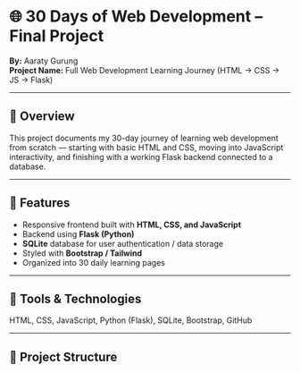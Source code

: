 # 🌐 30 Days of Web Development – Final Project

**By:** Aaraty Gurung  
**Project Name:** Full Web Development Learning Journey (HTML → CSS → JS → Flask)

---

## 🔹 Overview
This project documents my 30-day journey of learning web development from scratch — starting with basic HTML and CSS, moving into JavaScript interactivity, and finishing with a working Flask backend connected to a database.

---

## 🔹 Features
- Responsive frontend built with **HTML, CSS, and JavaScript**
- Backend using **Flask (Python)**
- **SQLite** database for user authentication / data storage
- Styled with **Bootstrap / Tailwind**
- Organized into 30 daily learning pages

---

## 🔹 Tools & Technologies
HTML, CSS, JavaScript, Python (Flask), SQLite, Bootstrap, GitHub

---

## 🔹 Project Structure
